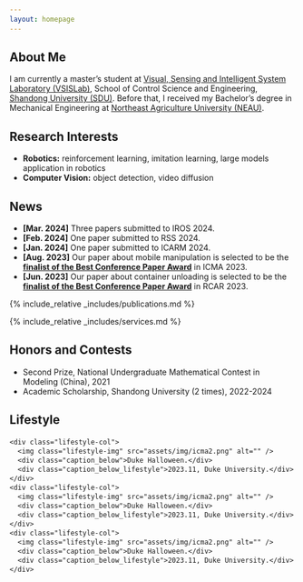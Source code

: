 ```yaml
---
layout: homepage
---
```


## About Me

I am currently a master’s student at [Visual, Sensing and Intelligent System Laboratory (VSISLab)](http://www.vsislab.com/), School of Control Science and Engineering, [Shandong University (SDU)](https://www.sdu.edu.cn/). Before that, I received my Bachelor’s degree in Mechanical Engineering at [Northeast Agriculture University (NEAU)](https://www.neau.edu.cn/).

## Research Interests

- **Robotics:** reinforcement learning, imitation learning, large models application in robotics
- **Computer Vision:** object detection, video diffusion


## News
- **[Mar. 2024]** Three papers submitted to IROS 2024.
- **[Feb. 2024]** One paper submitted to RSS 2024.
- **[Jan. 2024]** One paper submitted to ICARM 2024.
- **[Aug. 2023]** Our paper about mobile manipulation is selected to be the [**finalist of the Best Conference Paper Award**](https://edisiondyli.github.io/assets/files/ICMA%202023%20AWARD.pdf) in ICMA 2023.
- **[Jun. 2023]** Our paper about container unloading is selected to be the [**finalist of the Best Conference Paper Award**](https://edisiondyli.github.io/assets/files/IEEE%20RCAR2023%20Best%20paper%20finalist.pdf) in RCAR 2023.

{% include_relative _includes/publications.md %}

{% include_relative _includes/services.md %}

## Honors and Contests
- Second Prize, National Undergraduate Mathematical Contest in Modeling (China), 2021
- Academic Scholarship, Shandong University (2 times), 2022-2024

## Lifestyle 
  <div class="lifestyle-columns">
  
    <div class="lifestyle-col">
      <img class="lifestyle-img" src="assets/img/icma2.png" alt="" />
      <div class="caption_below">Duke Halloween.</div>
      <div class="caption_below_lifestyle">2023.11, Duke University.</div>
    </div>
    <div class="lifestyle-col">
      <img class="lifestyle-img" src="assets/img/icma2.png" alt="" />
      <div class="caption_below">Duke Halloween.</div>
      <div class="caption_below_lifestyle">2023.11, Duke University.</div>
    </div>
    <div class="lifestyle-col">
      <img class="lifestyle-img" src="assets/img/icma2.png" alt="" />
      <div class="caption_below">Duke Halloween.</div>
      <div class="caption_below_lifestyle">2023.11, Duke University.</div>
    </div>
